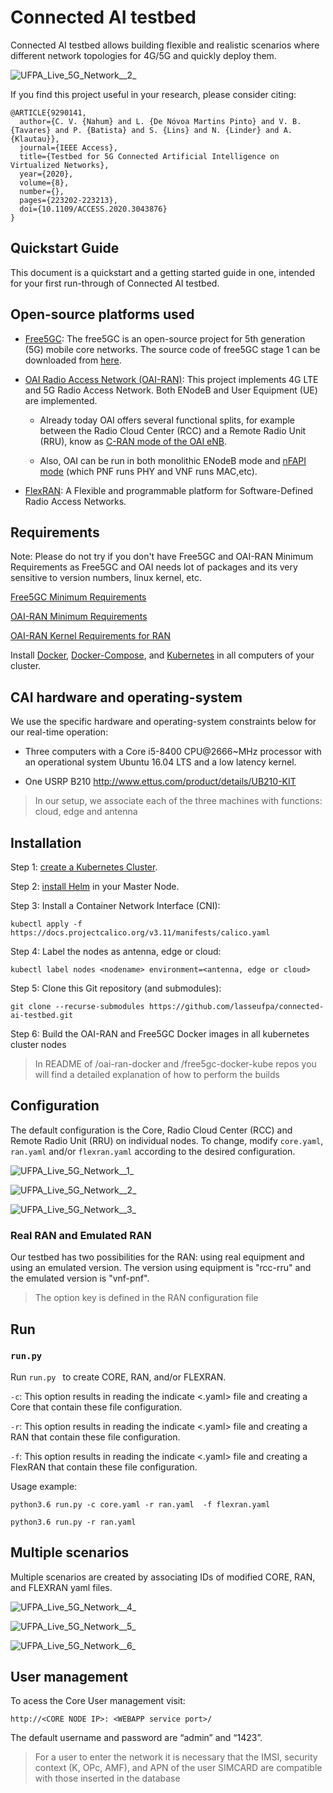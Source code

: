# Connected AI testbed

Connected AI testbed allows building flexible and realistic scenarios where different network topologies for 4G/5G and quickly deploy them. 

![UFPA_Live_5G_Network__2_](https://gitlab.lasse.ufpa.br/2020-ai-testbed/ai-testbed/project-agenda/uploads/300adcf0c0e076aa1499e60b5e477df4/UFPA_Live_5G_Network_.png)

 If you find this project useful in your research, please consider citing:

    @ARTICLE{9290141,
      author={C. V. {Nahum} and L. {De Nóvoa Martins Pinto} and V. B. {Tavares} and P. {Batista} and S. {Lins} and N. {Linder} and A. {Klautau}},
      journal={IEEE Access}, 
      title={Testbed for 5G Connected Artificial Intelligence on Virtualized Networks}, 
      year={2020},
      volume={8},
      number={},
      pages={223202-223213},
      doi={10.1109/ACCESS.2020.3043876}
    }

## Quickstart Guide

This document is a quickstart and a getting started guide in one, intended for your first run-through of Connected AI testbed.

## Open-source platforms used

* [Free5GC](https://www.free5gc.org/): The free5GC is an open-source project for 5th generation (5G) mobile core networks. The source code of free5GC stage 1 can be downloaded from [here](https://bitbucket.org/nctu_5g/free5gc-stage-1/src/master/).

* [OAI Radio Access Network (OAI-RAN)](https://www.openairinterface.org/?page_id=2763): This project implements 4G LTE and 5G Radio Access Network. Both ENodeB and User Equipment (UE) are implemented. 

  * Already today OAI offers several functional splits, for example between the Radio Cloud Center (RCC) and a Remote Radio Unit (RRU), know as [C-RAN mode of the OAI eNB](https://gitlab.eurecom.fr/oai/openairinterface5g/-/wikis/how-to-connect-cots-ue-to-oai-enb-via-ngfi-rru).

  * Also, OAI can be run in both monolithic ENodeB mode and [nFAPI mode](https://gitlab.eurecom.fr/oai/openairinterface5g/-/wikis/nFAPI-howto) (which PNF runs PHY and VNF runs MAC,etc).

* [FlexRAN](http://mosaic5g.io/flexran/): A Flexible and programmable platform for Software-Defined Radio Access Networks.

## Requirements

Note: Please do not try if you don't have Free5GC and OAI-RAN Minimum Requirements as Free5GC and OAI needs lot of packages and its very sensitive to version numbers, linux kernel, etc. 

[Free5GC Minimum Requirements](https://www.free5gc.org/installation)

[OAI-RAN Minimum Requirements](https://gitlab.eurecom.fr/oai/openairinterface5g/-/wikis/OpenAirSystemRequirements)

[OAI-RAN Kernel Requirements for RAN](https://gitlab.eurecom.fr/oai/openairinterface5g/-/wikis/OpenAirKernelMainSetup)

Install [Docker](https://docs.docker.com/engine/install/), [Docker-Compose](https://docs.docker.com/compose/install/), and [Kubernetes](https://kubernetes.io/docs/setup/) in all computers of your cluster. 

## CAI hardware and operating-system

We use the specific hardware and operating-system constraints below for our real-time operation:

  - Three computers with a Core i5-8400 CPU@2666~MHz processor with an operational system Ubuntu 16.04 LTS and a low latency kernel. 

  - One USRP B210 http://www.ettus.com/product/details/UB210-KIT

> In our setup,  we associate each
> of the three machines with 
> functions: cloud, edge and antenna

## Installation

Step 1: [create a Kubernetes Cluster](https://kubernetes.io/docs/tutorials/kubernetes-basics/create-cluster/). 

Step 2: [install Helm](https://helm.sh/docs/intro/install/) in your Master Node.

Step 3: Install a Container Network Interface (CNI):

```
kubectl apply -f https://docs.projectcalico.org/v3.11/manifests/calico.yaml
```

Step 4: Label the nodes as antenna, edge or cloud:

```
kubectl label nodes <nodename> environment=<antenna, edge or cloud>
```

Step 5: Clone this Git repository (and submodules):

```
git clone --recurse-submodules https://github.com/lasseufpa/connected-ai-testbed.git
```

Step 6: Build the OAI-RAN and Free5GC Docker images in all kubernetes cluster nodes

> In README of /oai-ran-docker and /free5gc-docker-kube repos 
> you will find a detailed explanation of how to perform the builds

## Configuration

The default configuration is the Core, Radio Cloud Center (RCC) and Remote Radio Unit (RRU) on individual nodes. To change, modify `core.yaml`, `ran.yaml` and/or `flexran.yaml`  according to the desired configuration.

![UFPA_Live_5G_Network__1_](https://www.lasse.ufpa.br/wp-content/uploads/2021/01/core.png)

![UFPA_Live_5G_Network__2_](https://www.lasse.ufpa.br/wp-content/uploads/2021/01/flexran.png)

![UFPA_Live_5G_Network__3_](https://www.lasse.ufpa.br/wp-content/uploads/2021/01/ran.png)

### Real RAN and Emulated RAN 

Our testbed has two possibilities for the RAN: using real equipment and using an emulated version. The version using equipment is "rcc-rru" and the emulated version is "vnf-pnf".
> The option key is defined in the RAN configuration file

## Run

### `run.py`

Run `run.py ` to create CORE, RAN, and/or FLEXRAN.  

`-c`: This option results in reading the indicate <.yaml> file and creating a Core that contain these file configuration.

`-r`: This option results in reading the indicate <.yaml> file and creating a RAN that contain these file configuration.

`-f`: This option results in reading the indicate <.yaml> file and creating a FlexRAN that contain these file configuration.

Usage example:

 `python3.6 run.py -c core.yaml -r ran.yaml  -f flexran.yaml` 

 `python3.6 run.py -r ran.yaml` 

## Multiple scenarios 

Multiple scenarios are created by associating IDs of modified CORE, RAN, and FLEXRAN yaml files.

![UFPA_Live_5G_Network__4_](https://www.lasse.ufpa.br/wp-content/uploads/2021/01/exemplo_1.png)

![UFPA_Live_5G_Network__5_](https://www.lasse.ufpa.br/wp-content/uploads/2021/01/exemplo_2.png)

![UFPA_Live_5G_Network__6_](https://www.lasse.ufpa.br/wp-content/uploads/2021/01/exemplo_3.png)

## User management

To acess the Core User management visit: 

`http://<CORE NODE IP>: <WEBAPP service port>/`

The default username and password are “admin” and “1423”.

> For a user to enter the network
> it is necessary that the IMSI, security context (K, OPc, AMF),
> and APN of the user SIMCARD are
> compatible with those inserted in the database